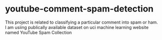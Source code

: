 # youtube-comment-spam-detection
This project is related to classifying a particular comment into spam or ham. I am usiing publically available dataset on uci machine learning website named YouTube Spam Collection
